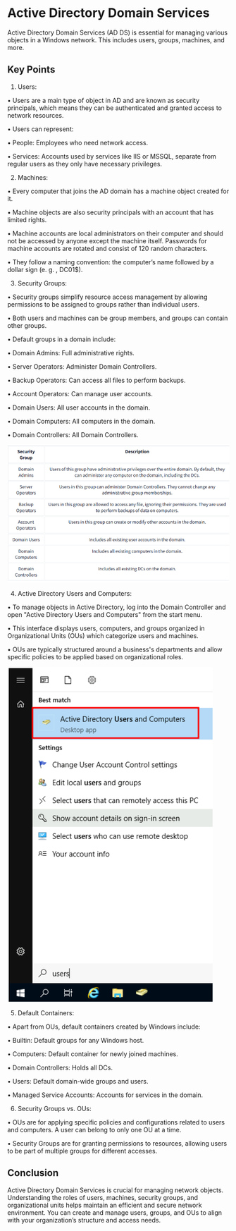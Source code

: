 # Active Directory Domain Services 

Active Directory Domain Services (AD DS) is essential for managing various objects in a Windows network. This includes users, groups, machines, and more. 

## Key Points 

1. Users: 

• Users are a main type of object in AD and are known as security principals, which means they can be authenticated and granted access to network resources. 

• Users can represent: 

• People: Employees who need network access. 

• Services: Accounts used by services like IIS or MSSQL, separate from regular users as they only have necessary privileges. 

2. Machines: 

• Every computer that joins the AD domain has a machine object created for it. 

• Machine objects are also security principals with an account that has limited rights. 

• Machine accounts are local administrators on their computer and should not be accessed by anyone except the machine itself. Passwords for machine accounts are rotated and consist of 120 random characters. 

• They follow a naming convention: the computer’s name followed by a dollar sign (e. g. , DC01$). 

3. Security Groups: 

• Security groups simplify resource access management by allowing permissions to be assigned to groups rather than individual users. 

• Both users and machines can be group members, and groups can contain other groups. 

• Default groups in a domain include: 

• Domain Admins: Full administrative rights. 

• Server Operators: Administer Domain Controllers. 

• Backup Operators: Can access all files to perform backups. 

• Account Operators: Can manage user accounts. 

• Domain Users: All user accounts in the domain. 

• Domain Computers: All computers in the domain. 

• Domain Controllers: All Domain Controllers. 

![Try Hack Me](image-1.png)

4. Active Directory Users and Computers: 

• To manage objects in Active Directory, log into the Domain Controller and open "Active Directory Users and Computers" from the start menu. 

• This interface displays users, computers, and groups organized in Organizational Units (OUs) which categorize users and machines. 

• OUs are typically structured around a business's departments and allow specific policies to be applied based on organizational roles. 


![Try Hack Me](image-2.png)


5. Default Containers: 

• Apart from OUs, default containers created by Windows include: 

• Builtin: Default groups for any Windows host. 

• Computers: Default container for newly joined machines. 

• Domain Controllers: Holds all DCs. 

• Users: Default domain-wide groups and users. 

• Managed Service Accounts: Accounts for services in the domain. 

6. Security Groups vs. OUs: 

• OUs are for applying specific policies and configurations related to users and computers. A user can belong to only one OU at a time.

• Security Groups are for granting permissions to resources, allowing users to be part of multiple groups for different accesses. 

## Conclusion 

Active Directory Domain Services is crucial for managing network objects. Understanding the roles of users, machines, security groups, and organizational units helps maintain an efficient and secure network environment. You can create and manage users, groups, and OUs to align with your organization’s structure and access needs.